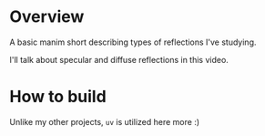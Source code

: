 # Overview

A basic manim short describing types of reflections I've studying.

I'll talk about specular and diffuse reflections in this video.

# How to build

Unlike my other projects, `uv` is utilized here more :)
